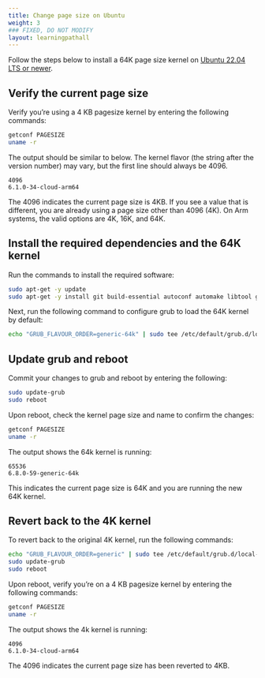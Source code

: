 ```yaml
---
title: Change page size on Ubuntu
weight: 3
### FIXED, DO NOT MODIFY
layout: learningpathall
---
```


Follow the steps below to install a 64K page size kernel on [Ubuntu 22.04 LTS or newer](https://releases.ubuntu.com/22.04/).

## Verify the current page size

Verify you’re using a 4 KB pagesize kernel by entering the following commands:

```bash
getconf PAGESIZE
uname -r
```

The output should be similar to below. The kernel flavor (the string after the version number) may vary, but the first line should always be 4096.

```output
4096
6.1.0-34-cloud-arm64
```

The 4096 indicates the current page size is 4KB. If you see a value that is different, you are already using a page size other than 4096 (4K).  On Arm systems, the valid options are 4K, 16K, and 64K.

## Install the required dependencies and the 64K kernel

Run the commands to install the required software:

```bash
sudo apt-get -y update
sudo apt-get -y install git build-essential autoconf automake libtool gdb wget linux-generic-64k
```

Next, run the following command to configure grub to load the 64K kernel by default:

```bash
echo "GRUB_FLAVOUR_ORDER=generic-64k" | sudo tee /etc/default/grub.d/local-order.cfg 
```

## Update grub and reboot

Commit your changes to grub and reboot by entering the following:

```bash
sudo update-grub 
sudo reboot 
```

Upon reboot, check the kernel page size and name to confirm the changes:

```bash
getconf PAGESIZE
uname -r
```

The output shows the 64k kernel is running: 

```output
65536
6.8.0-59-generic-64k
```

This indicates the current page size is 64K and you are running the new 64K kernel.  

## Revert back to the 4K kernel

To revert back to the original 4K kernel, run the following commands:

```bash
echo "GRUB_FLAVOUR_ORDER=generic" | sudo tee /etc/default/grub.d/local-order.cfg 
sudo update-grub 
sudo reboot 
```
Upon reboot, verify you’re on a 4 KB pagesize kernel by entering the following commands:

```bash
getconf PAGESIZE
uname -r
```

The output shows the 4k kernel is running: 

```output
4096
6.1.0-34-cloud-arm64
```

The 4096 indicates the current page size has been reverted to 4KB.